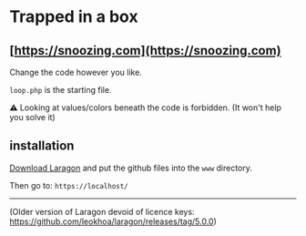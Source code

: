 # Trapped in a box
## [https://snoozing.com](https://snoozing.com)

Change the code however you like.

`loop.php` is the starting file.

⚠️ Looking at values/colors beneath the code is forbidden. (It won't help you solve it)

## installation

[Download Laragon](https://laragon.org/download/) and put the github files into the `www` directory.

Then go to: `https://localhost/`


---

(Older version of Laragon devoid of licence keys: https://github.com/leokhoa/laragon/releases/tag/5.0.0)